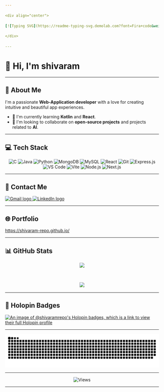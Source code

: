 ```yaml
---

<div align="center">
  
[![Typing SVG](https://readme-typing-svg.demolab.com?font=Fira+code&weight=600&size=25&duration=4000&pause=1000&color=0BD7F7&center=true&vCenter=true&width=600&lines=Hello%2C+I'm+Shivaram.+;You+have+arrived+at+the+right+place.)](https://git.io/typing-svg)

</div>

---
```


# 👋 Hi, I'm shivaram 

---

## 💫 About Me

I'm a passionate **Web-Application developer** with a love for creating intuitive and beautiful app experiences.

* 🌱 I'm currently learning **Kotlin** and **React**.
* 👯 I'm looking to collaborate on **open-source projects** and projects related to **AI**.

---
## 💻 Tech Stack
<div align="center">
  
![C](https://img.shields.io/badge/c-%2300599C.svg?style=flat-square&logo=c&logoColor=white) 
![Java](https://img.shields.io/badge/java-%23ED8B00.svg?style=flat-square&logo=openjdk&logoColor=white) 
![Python](https://img.shields.io/badge/python-3670A0?style=flat-square&logo=python&logoColor=ffdd54) 
![MongoDB](https://img.shields.io/badge/MongoDB-%234ea94b.svg?style=flat-square&logo=mongodb&logoColor=white)
![MySQL](https://img.shields.io/badge/mysql-4479A1.svg?style=flat-square&logo=mysql&logoColor=white) 
![React](https://img.shields.io/badge/react-%2320232a.svg?style=flat-square&logo=react&logoColor=%2361DAFB)
![Git](https://img.shields.io/badge/git-%23F05033.svg?style=flat-square&logo=git&logoColor=white)
![Express.js](https://img.shields.io/badge/express.js-%23404D59.svg?style=flat-square&logo=express&logoColor=%2361DAFB)
![VS Code](https://img.shields.io/badge/VS%20Code-007ACC?style=flat-square&logo=visual-studio-code&logoColor=white)
![Vite](https://img.shields.io/badge/vite-%23646CFF.svg?style=flat-square&logo=vite&logoColor=white)
![Node.js](https://img.shields.io/badge/node.js-%2343853D.svg?style=flat-square&logo=node.js&logoColor=white) 
![Next.js](https://img.shields.io/badge/Next.js-000000?style=flat-square&logo=next.js&logoColor=white)

</div>

---
## 📧 Contact Me
<a href="mailto:shivaramshiva370@gmail.com" target="_blank">
  <img src="https://skillicons.dev/icons?i=gmail" width="47" height="35" alt="Gmail logo" />
</a>
<a href="https://www.linkedin.com/in/shivaram-t-s" target="_blank">
  <img src="https://skillicons.dev/icons?i=linkedin" width="47" height="35" alt="LinkedIn logo" />
</a>

---
## 🌐 Portfolio
https://shivaram-repo.github.io/

---
## 📊 GitHub Stats
<div align="center">

  ![](https://github-readme-stats.vercel.app/api/top-langs/?username=shivaram-repo&theme=rose_pine&hide_border=false&include_all_commits=true&count_private=true&layout=compact)

<br>

![](https://nirzak-streak-stats.vercel.app/?user=shivaram-repo&theme=rose_pine&hide_border=false)

</div>

---


## 🥇 Holopin Badges

[![An image of @shivaramrepo's Holopin badges, which is a link to view their full Holopin profile](https://holopin.me/shivaramrepo)](https://holopin.io/@shivaramrepo)

---

<picture>
  <source media="(prefers-color-scheme: dark)" srcset="https://raw.githubusercontent.com/shivaram-repo/shivaram-repo/output/github-snake-dark.svg" />
  <source media="(prefers-color-scheme: light)" srcset="https://raw.githubusercontent.com/shivaram-repo/shivaram-repo/output/github-snake.svg" />
  <img alt="github-snake" src="https://raw.githubusercontent.com/shivaram-repo/shivaram-repo/output/github-snake.svg" />
</picture>

---
<div align="center">
  
![Views](https://api.visitorbadge.io/api/visitors?path=https%3A%2F%2Fgithub.com%2Fshivaram-repo&countColor=%23263759)
</div>

---
